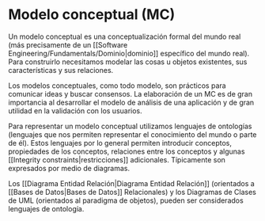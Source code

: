 # Modelo conceptual (MC)
Un modelo conceptual es una conceptualización formal del mundo real (más precisamente de un [[Software Engineering/Fundamentals/Dominio|dominio]] específico del mundo real). Para construirlo necesitamos modelar las cosas u objetos existentes, sus características y sus relaciones.

Los modelos conceptuales, como todo modelo, son prácticos para comunicar ideas y buscar consensos. La elaboración de un MC es de gran importancia al desarrollar el modelo de análisis de una aplicación y de gran utilidad en la validación con los usuarios.

Para representar un modelo conceptual utilizamos lenguajes de ontologías (lenguajes que nos permiten representar el conocimiento del mundo o parte de él). Estos lenguajes por lo general permiten introducir conceptos, propiedades de los conceptos, relaciones entre los conceptos y algunas [[Integrity constraints|restricciones]] adicionales. Típicamente son expresados por medio de diagramas.

Los [[Diagrama Entidad Relación|Diagrama Entidad Relación]] (orientados a [[Bases de Datos|Bases de Datos]] Relacionales) y los Diagramas de Clases de UML (orientados al paradigma de objetos), pueden ser considerados lenguajes de ontología.

